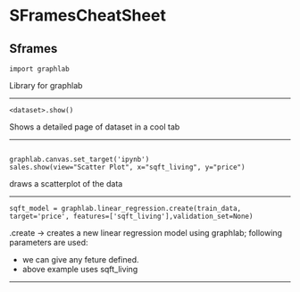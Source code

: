 # SFramesCheatSheet


## Sframes


```
import graphlab
```
Library for graphlab

---






```
<dataset>.show()
```
Shows a detailed page of dataset in a cool tab

---



```

graphlab.canvas.set_target('ipynb')
sales.show(view="Scatter Plot", x="sqft_living", y="price")
```

draws a scatterplot of the data

---





```
sqft_model = graphlab.linear_regression.create(train_data, target='price', features=['sqft_living'],validation_set=None)

```

.create -> creates a new linear regression model using graphlab; following parameters are used:
* we can give any feture defined.
* above example uses sqft_living

---





